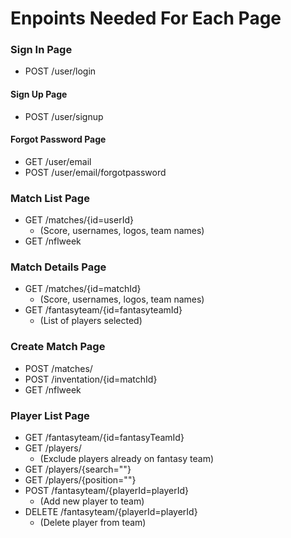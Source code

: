 # Enpoints Needed For Each Page

### Sign In Page
  - POST /user/login

  #### Sign Up Page  

  - POST /user/signup

  #### Forgot Password Page

  - GET /user/email
  - POST /user/email/forgotpassword

### Match List Page
 - GET /matches/{id=userId}
    * (Score, usernames, logos, team names)
 - GET /nflweek
 
### Match Details Page
  - GET /matches/{id=matchId}
    * (Score, usernames, logos, team names)
  - GET /fantasyteam/{id=fantasyteamId}
    * (List of players selected)

### Create Match Page

  - POST /matches/
  - POST /inventation/{id=matchId}
  - GET /nflweek

### Player List Page

  - GET /fantasyteam/{id=fantasyTeamId}
  - GET /players/
    * (Exclude players already on fantasy team)
  - GET /players/{search=""}
  - GET /players/{position=""}
  - POST /fantasyteam/{playerId=playerId}
    * (Add new player to team)
  - DELETE /fantasyteam/{playerId=playerId}
    * (Delete player from team)
  